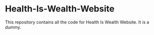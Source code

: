 # Health-Is-Wealth-Website
This repository contains all the code for Health Is Wealth Website. It is a dummy.
